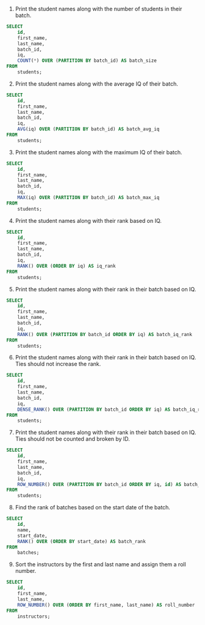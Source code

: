 1. Print the student names along with the number of students in their batch.

```sql
SELECT 
    id, 
    first_name,
    last_name,
    batch_id,
    iq,
    COUNT(*) OVER (PARTITION BY batch_id) AS batch_size
FROM
    students;
```

2. Print the student names along with the average IQ of their batch.

```sql
SELECT 
    id, 
    first_name,
    last_name,
    batch_id,
    iq,
    AVG(iq) OVER (PARTITION BY batch_id) AS batch_avg_iq
FROM
    students;
```

3. Print the student names along with the maximum IQ of their batch.

```sql
SELECT 
    id, 
    first_name,
    last_name,
    batch_id,
    iq,
    MAX(iq) OVER (PARTITION BY batch_id) AS batch_max_iq
FROM
    students;
```

4. Print the student names along with their rank based on IQ.

```sql
SELECT 
    id, 
    first_name,
    last_name,
    batch_id,
    iq,
    RANK() OVER (ORDER BY iq) AS iq_rank
FROM
    students;
```

5. Print the student names along with their rank in their batch based on IQ.

```sql
SELECT 
    id, 
    first_name,
    last_name,
    batch_id,
    iq,
    RANK() OVER (PARTITION BY batch_id ORDER BY iq) AS batch_iq_rank
FROM
    students;
```

6. Print the student names along with their rank in their batch based on IQ. Ties should not increase the rank.

```sql
SELECT 
    id, 
    first_name,
    last_name,
    batch_id,
    iq,
    DENSE_RANK() OVER (PARTITION BY batch_id ORDER BY iq) AS batch_iq_rank
FROM
    students;
```

7. Print the student names along with their rank in their batch based on IQ. Ties should not be counted and broken by ID.

```sql
SELECT 
    id, 
    first_name,
    last_name,
    batch_id,
    iq,
    ROW_NUMBER() OVER (PARTITION BY batch_id ORDER BY iq, id) AS batch_iq_rank
FROM 
    students;
```

8. Find the rank of batches based on the start date of the batch.

```sql
SELECT 
    id, 
    name,
    start_date,
    RANK() OVER (ORDER BY start_date) AS batch_rank
FROM
    batches;
```

9. Sort the instructors by the first and last name and assign them a roll number.

```sql
SELECT 
    id, 
    first_name,
    last_name,
    ROW_NUMBER() OVER (ORDER BY first_name, last_name) AS roll_number
FROM
    instructors;
```